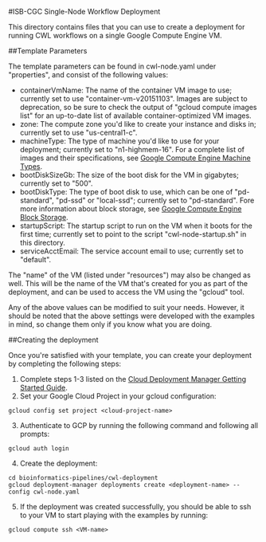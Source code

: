 #ISB-CGC Single-Node Workflow Deployment

This directory contains files that you can use to create a deployment for running CWL workflows on a single Google Compute Engine VM.  

##Template Parameters

The template parameters can be found in cwl-node.yaml under "properties", and consist of the following values:
- containerVmName:  The name of the container VM image to use; currently set to use "container-vm-v20151103".  Images are subject to deprecation, so be sure to check the output of "gcloud compute images list" for an up-to-date list of available container-optimized VM images.
- zone:  The compute zone you'd like to create your instance and disks in; currently set to use "us-central1-c".
- machineType:  The type of machine you'd like to use for your deployment; currently set to "n1-highmem-16".  For a complete list of images and their specifications, see [Google Compute Engine Machine Types](https://cloud.google.com/compute/docs/machine-types).
- bootDiskSizeGb:  The size of the boot disk for the VM in gigabytes; currently set to "500".
- bootDiskType:  The type of boot disk to use, which can be one of "pd-standard", "pd-ssd" or "local-ssd"; currently set to "pd-standard".  Fore more information about block storage, see [Google Compute Engine Block Storage](https://cloud.google.com/compute/docs/disks).
- startupScript:  The startup script to run on the VM when it boots for the first time; currently set to point to the script "cwl-node-startup.sh" in this directory.
- serviceAcctEmail:  The service account email to use; currently set to "default". 

The "name" of the VM (listed under "resources") may also be changed as well.  This will be the name of the VM that's created for you as part of the deployment, and can be used to access the VM using the "gcloud" tool.  

Any of the above values can be modified to suit your needs.  However, it should be noted that the above settings were developed with the examples in mind, so change them only if you know what you are doing.

##Creating the deployment

Once you're satisfied with your template, you can create your deployment by completing the following steps:

1) Complete steps 1-3 listed on the [Cloud Deployment Manager Getting Started Guide](https://cloud.google.com/deployment-manager/quickstart-guide).  
2) Set your Google Cloud Project in your gcloud configuration:
```
gcloud config set project <cloud-project-name>
```
3) Authenticate to GCP by running the following command and following all prompts:
```
gcloud auth login
```
4) Create the deployment:
```
cd bioinformatics-pipelines/cwl-deployment
gcloud deployment-manager deployments create <deployment-name> --config cwl-node.yaml
```

5) If the deployment was created successfully, you should be able to ssh to your VM to start playing with the examples by running:
```
gcloud compute ssh <VM-name>
```


